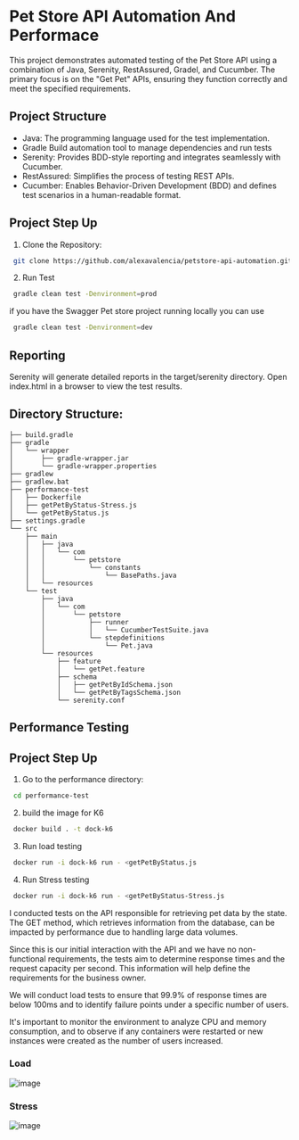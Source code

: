 # Pet Store API Automation And Performace 

This project demonstrates automated testing of the Pet Store API using a combination of Java, Serenity, RestAssured, Gradel, and Cucumber. The primary focus is on the "Get Pet" APIs, ensuring they function correctly and meet the specified requirements.

## Project Structure
- Java: The programming language used for the test implementation.
- Gradle Build automation tool to manage dependencies and run tests
- Serenity: Provides BDD-style reporting and integrates seamlessly with Cucumber.
- RestAssured: Simplifies the process of testing REST APIs.
- Cucumber: Enables Behavior-Driven Development (BDD) and defines test scenarios in a human-readable format.

## Project Step Up 
1. Clone the Repository:
```sh
 git clone https://github.com/alexavalencia/petstore-api-automation.git
```

2. Run Test
```sh
 gradle clean test -Denvironment=prod
```

if you have the Swagger Pet store project running locally you can use 
```sh
 gradle clean test -Denvironment=dev
```

## Reporting
Serenity will generate detailed reports in the target/serenity directory. Open index.html in a browser to view the test results.

## Directory Structure:
```.
├── build.gradle
├── gradle
│   └── wrapper
│       ├── gradle-wrapper.jar
│       └── gradle-wrapper.properties
├── gradlew
├── gradlew.bat
├── performance-test
│   ├── Dockerfile
│   ├── getPetByStatus-Stress.js
│   └── getPetByStatus.js
├── settings.gradle
└── src
    ├── main
    │   ├── java
    │   │   └── com
    │   │       └── petstore
    │   │           └── constants
    │   │               └── BasePaths.java
    │   └── resources
    └── test
        ├── java
        │   └── com
        │       └── petstore
        │           ├── runner
        │           │   └── CucumberTestSuite.java
        │           └── stepdefinitions
        │               └── Pet.java
        └── resources
            ├── feature
            │   └── getPet.feature
            ├── schema
            │   ├── getPetByIdSchema.json
            │   └── getPetByTagsSchema.json
            └── serenity.conf
```

## Performance Testing

## Project Step Up 
1. Go to the performance directory:
```sh
 cd performance-test
```

2. build the image for K6 
```sh
 docker build . -t dock-k6
```

3. Run load testing  
```sh
 docker run -i dock-k6 run - <getPetByStatus.js 
```

4. Run Stress testing  
```sh
 docker run -i dock-k6 run - <getPetByStatus-Stress.js 
```

I conducted tests on the API responsible for retrieving pet data by the state. The GET method, which retrieves information from the database, can be impacted by performance due to handling large data volumes.

Since this is our initial interaction with the API and we have no non-functional requirements, the tests aim to determine response times and the request capacity per second. This information will help define the requirements for the business owner.

We will conduct load tests to ensure that 99.9% of response times are below 100ms and to identify failure points under a specific number of users.

It's important to monitor the environment to analyze CPU and memory consumption, and to observe if any containers were restarted or new instances were created as the number of users increased.

### Load
![image](https://github.com/alexavalencia/petstore-api-automation/assets/14083095/a2941286-8acd-4983-b946-7c72e245d358)


### Stress

![image](https://github.com/alexavalencia/petstore-api-automation/assets/14083095/04af65cd-8424-4d91-b4e4-d68b24fb8b13)

